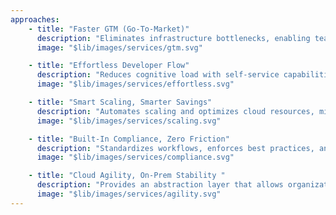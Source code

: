 ```yaml
---
approaches:
    - title: "Faster GTM (Go-To-Market)"
      description: "Eliminates infrastructure bottlenecks, enabling teams to ship features faster and reduce time-to-market."
      image: "$lib/images/services/gtm.svg"

    - title: "Effortless Developer Flow"
      description: "Reduces cognitive load with self-service capabilities, allowing developers to focus on building instead of managing infrastructure."
      image: "$lib/images/services/effortless.svg"

    - title: "Smart Scaling, Smarter Savings"
      description: "Automates scaling and optimizes cloud resources, minimizing unnecessary expenses and improving utilization."
      image: "$lib/images/services/scaling.svg"

    - title: "Built-In Compliance, Zero Friction"
      description: "Standardizes workflows, enforces best practices, and ensures compliance without slowing innovation."
      image: "$lib/images/services/compliance.svg"

    - title: "Cloud Agility, On-Prem Stability "
      description: "Provides an abstraction layer that allows organizations to adopt and scale across cloud and on-prem environments effortlessly."
      image: "$lib/images/services/agility.svg"
---
```

